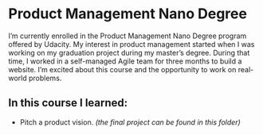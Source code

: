 # Product Management Nano Degree 

I’m currently enrolled in the Product Management Nano Degree program offered by Udacity. My interest in product management started when I was working on my graduation project during my master’s degree. During that time, I worked in a self-managed Agile team for three months to build a website. I’m excited about this course and the opportunity to work on real-world problems.



## In this course I learned: 
-  Pitch a product vision. *(the final project can be found in this folder)*
